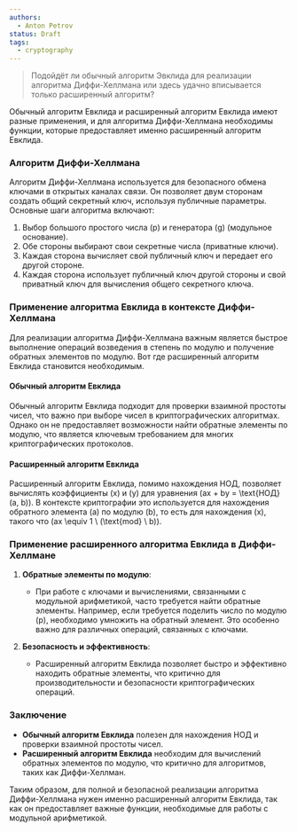 ```yaml
---
authors:
  - Anton Petrov
status: Draft
tags:
  - cryptography
---
```

> Подойдёт ли обычный алгоритм Эвклида для реализации алгоритма Диффи-Хеллмана или здесь удачно вписывается только расширенный алгоритм?

Обычный алгоритм Евклида и расширенный алгоритм Евклида имеют разные применения, и для алгоритма Диффи-Хеллмана необходимы функции, которые предоставляет именно расширенный алгоритм Евклида.

### Алгоритм Диффи-Хеллмана

Алгоритм Диффи-Хеллмана используется для безопасного обмена ключами в открытых каналах связи. Он позволяет двум сторонам создать общий секретный ключ, используя публичные параметры. Основные шаги алгоритма включают:

1. Выбор большого простого числа \(p\) и генератора \(g\) (модульное основание).
2. Обе стороны выбирают свои секретные числа (приватные ключи).
3. Каждая сторона вычисляет свой публичный ключ и передает его другой стороне.
4. Каждая сторона использует публичный ключ другой стороны и свой приватный ключ для вычисления общего секретного ключа.

### Применение алгоритма Евклида в контексте Диффи-Хеллмана

Для реализации алгоритма Диффи-Хеллмана важным является быстрое выполнение операций возведения в степень по модулю и получение обратных элементов по модулю. Вот где расширенный алгоритм Евклида становится необходимым.

#### Обычный алгоритм Евклида

Обычный алгоритм Евклида подходит для проверки взаимной простоты чисел, что важно при выборе чисел в криптографических алгоритмах. Однако он не предоставляет возможности найти обратные элементы по модулю, что является ключевым требованием для многих криптографических протоколов.

#### Расширенный алгоритм Евклида

Расширенный алгоритм Евклида, помимо нахождения НОД, позволяет вычислять коэффициенты \(x\) и \(y\) для уравнения \(ax + by = \text{НОД}(a, b)\). В контексте криптографии это используется для нахождения обратного элемента \(a\) по модулю \(b\), то есть для нахождения \(x\), такого что \(ax \equiv 1 \ (\text{mod} \ b)\).

### Применение расширенного алгоритма Евклида в Диффи-Хеллмане

1. **Обратные элементы по модулю**:
   - При работе с ключами и вычислениями, связанными с модульной арифметикой, часто требуется найти обратные элементы. Например, если требуется поделить число по модулю \(p\), необходимо умножить на обратный элемент. Это особенно важно для различных операций, связанных с ключами.

2. **Безопасность и эффективность**:
   - Расширенный алгоритм Евклида позволяет быстро и эффективно находить обратные элементы, что критично для производительности и безопасности криптографических операций.

### Заключение

- **Обычный алгоритм Евклида** полезен для нахождения НОД и проверки взаимной простоты чисел.
- **Расширенный алгоритм Евклида** необходим для вычислений обратных элементов по модулю, что критично для алгоритмов, таких как Диффи-Хеллман.

Таким образом, для полной и безопасной реализации алгоритма Диффи-Хеллмана нужен именно расширенный алгоритм Евклида, так как он предоставляет важные функции, необходимые для работы с модульной арифметикой.